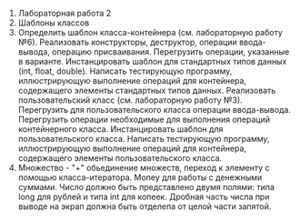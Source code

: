 1) Лабораторная работа 2
2) Шаблоны классов
3) Определить шаблон класса-контейнера (см. лабораторную работу №6). Реализовать конструкторы, деструктор, операции ввода-вывода, операцию присваивания. Перегрузить операции, указанные в варианте. Инстанцировать шаблон для стандартных типов данных (int, float, double). Написать тестирующую программу, иллюстрирующую выполнение операций для контейнера, содержащего элементы стандартных типов данных. Реализовать пользовательский класс (см. лабораторную работу №3). Перегрузить для пользовательского класса операции ввода-вывода. Перегрузить операции необходимые для выполнения операций контейнерного класса. Инстанцировать шаблон для пользовательского класса. Написать тестирующую программу, иллюстрирующую выполнение операций для контейнера, содержащего элементы пользовательского класса.
4) Множество - "+" обьединение множеств, переход к элементу с помощью класса-итератора. Мопеу для работы с денежными суммами. Число должно быть представлено двумя полями: типа long для рублей и типа int для копеек. Дробная часть числа при выводе на экрап должна быть отделепа от целой части запятой.
